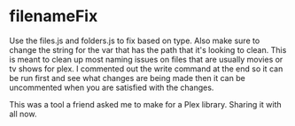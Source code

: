 # filenameFix
Use the files.js and folders.js to fix based on type. Also make sure to change the string for the var that has the path that it's looking to clean.
This is meant to clean up most naming issues on files that are usually movies or tv shows for plex. 
I commented out the write command at the end so it can be run first and see what changes are being made then it can be uncommented when you are satisfied with the changes.

This was a tool a friend asked me to make for a Plex library. Sharing it with all now.
